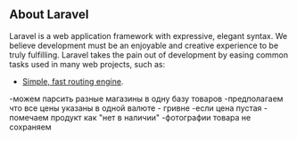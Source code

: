 ## About Laravel

Laravel is a web application framework with expressive, elegant syntax. We believe development must be an enjoyable and creative experience to be truly fulfilling. Laravel takes the pain out of development by easing common tasks used in many web projects, such as:

- [Simple, fast routing engine](https://laravel.com/docs/routing).


-можем парсить разные магазины в одну базу товаров
-предполагаем что все цены указаны в одной валюте - гривне
-если цена пустая - помечаем продукт как "нет в наличии"
-фотографии товара не сохраняем

